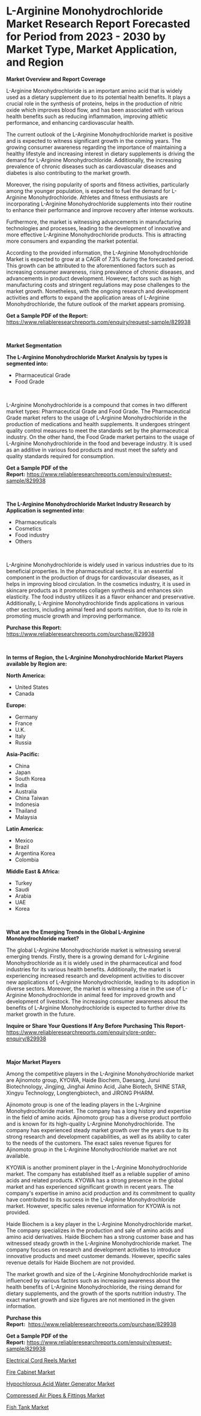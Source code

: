 <p><h1>L-Arginine Monohydrochloride Market Research Report Forecasted for Period from 2023 -  2030 by Market Type, Market Application, and Region</h1></p><p><strong>Market Overview and Report Coverage</strong></p>
<p><p>L-Arginine Monohydrochloride is an important amino acid that is widely used as a dietary supplement due to its potential health benefits. It plays a crucial role in the synthesis of proteins, helps in the production of nitric oxide which improves blood flow, and has been associated with various health benefits such as reducing inflammation, improving athletic performance, and enhancing cardiovascular health.</p><p>The current outlook of the L-Arginine Monohydrochloride market is positive and is expected to witness significant growth in the coming years. The growing consumer awareness regarding the importance of maintaining a healthy lifestyle and increasing interest in dietary supplements is driving the demand for L-Arginine Monohydrochloride. Additionally, the increasing prevalence of chronic diseases such as cardiovascular diseases and diabetes is also contributing to the market growth.</p><p>Moreover, the rising popularity of sports and fitness activities, particularly among the younger population, is expected to fuel the demand for L-Arginine Monohydrochloride. Athletes and fitness enthusiasts are incorporating L-Arginine Monohydrochloride supplements into their routine to enhance their performance and improve recovery after intense workouts.</p><p>Furthermore, the market is witnessing advancements in manufacturing technologies and processes, leading to the development of innovative and more effective L-Arginine Monohydrochloride products. This is attracting more consumers and expanding the market potential.</p><p>According to the provided information, the L-Arginine Monohydrochloride Market is expected to grow at a CAGR of 7.3% during the forecasted period. This growth can be attributed to the aforementioned factors such as increasing consumer awareness, rising prevalence of chronic diseases, and advancements in product development. However, factors such as high manufacturing costs and stringent regulations may pose challenges to the market growth. Nonetheless, with the ongoing research and development activities and efforts to expand the application areas of L-Arginine Monohydrochloride, the future outlook of the market appears promising.</p></p>
<p><strong>Get a Sample PDF of the Report:</strong> <a href="https://www.reliableresearchreports.com/enquiry/request-sample/829938">https://www.reliableresearchreports.com/enquiry/request-sample/829938</a></p>
<p>&nbsp;</p>
<p><strong>Market Segmentation</strong></p>
<p><strong>The L-Arginine Monohydrochloride Market Analysis by types is segmented into:</strong></p>
<p><ul><li>Pharmaceutical Grade</li><li>Food Grade</li></ul></p>
<p>&nbsp;</p>
<p><p>L-Arginine Monohydrochloride is a compound that comes in two different market types: Pharmaceutical Grade and Food Grade. The Pharmaceutical Grade market refers to the usage of L-Arginine Monohydrochloride in the production of medications and health supplements. It undergoes stringent quality control measures to meet the standards set by the pharmaceutical industry. On the other hand, the Food Grade market pertains to the usage of L-Arginine Monohydrochloride in the food and beverage industry. It is used as an additive in various food products and must meet the safety and quality standards required for consumption.</p></p>
<p><strong>Get a Sample PDF of the Report:</strong>&nbsp;<a href="https://www.reliableresearchreports.com/enquiry/request-sample/829938">https://www.reliableresearchreports.com/enquiry/request-sample/829938</a></p>
<p>&nbsp;</p>
<p><strong>The L-Arginine Monohydrochloride Market Industry Research by Application is segmented into:</strong></p>
<p><ul><li>Pharmaceuticals</li><li>Cosmetics</li><li>Food industry</li><li>Others</li></ul></p>
<p>&nbsp;</p>
<p><p>L-Arginine Monohydrochloride is widely used in various industries due to its beneficial properties. In the pharmaceutical sector, it is an essential component in the production of drugs for cardiovascular diseases, as it helps in improving blood circulation. In the cosmetics industry, it is used in skincare products as it promotes collagen synthesis and enhances skin elasticity. The food industry utilizes it as a flavor enhancer and preservative. Additionally, L-Arginine Monohydrochloride finds applications in various other sectors, including animal feed and sports nutrition, due to its role in promoting muscle growth and improving performance.</p></p>
<p><strong>Purchase this Report:</strong>&nbsp; <a href="https://www.reliableresearchreports.com/purchase/829938">https://www.reliableresearchreports.com/purchase/829938</a></p>
<p>&nbsp;</p>
<p><strong>In terms of Region, the L-Arginine Monohydrochloride Market Players available by Region are:</strong></p>
<p>
    <p> <strong> North America: </strong>
        <ul>
            <li>United States</li>
            <li>Canada</li>
        </ul>
        </p> 
    <p> <strong> Europe: </strong>
        <ul>
            <li>Germany</li>
            <li>France</li>
            <li>U.K.</li>
            <li>Italy</li>
            <li>Russia</li>
        </ul>
        </p> 
    <p> <strong> Asia-Pacific: </strong>
        <ul>
            <li>China</li>
            <li>Japan</li>
            <li>South Korea</li>
            <li>India</li>
            <li>Australia</li>
            <li>China Taiwan</li>
            <li>Indonesia</li>
            <li>Thailand</li>
            <li>Malaysia</li>
        </ul>
        </p> 
    <p> <strong> Latin America: </strong>
        <ul>
            <li>Mexico</li>
            <li>Brazil</li>
            <li>Argentina Korea</li>
            <li>Colombia</li>
        </ul>
        </p> 
    <p> <strong> Middle East & Africa: </strong>
        <ul>
            <li>Turkey</li>
            <li>Saudi</li>
            <li>Arabia</li>
            <li>UAE</li>
            <li>Korea</li>
        </ul>
    </p>
    </p>
<p>&nbsp;</p>
<p><strong>What are the Emerging Trends in the Global L-Arginine Monohydrochloride market?</strong></p>
<p><p>The global L-Arginine Monohydrochloride market is witnessing several emerging trends. Firstly, there is a growing demand for L-Arginine Monohydrochloride as it is widely used in the pharmaceutical and food industries for its various health benefits. Additionally, the market is experiencing increased research and development activities to discover new applications of L-Arginine Monohydrochloride, leading to its adoption in diverse sectors. Moreover, the market is witnessing a rise in the use of L-Arginine Monohydrochloride in animal feed for improved growth and development of livestock. The increasing consumer awareness about the benefits of L-Arginine Monohydrochloride is expected to further drive its market growth in the future.</p></p>
<p><strong>Inquire or Share Your Questions If Any Before Purchasing This Report</strong>- <a href="https://www.reliableresearchreports.com/enquiry/pre-order-enquiry/829938">https://www.reliableresearchreports.com/enquiry/pre-order-enquiry/829938</a></p>
<p>&nbsp;</p>
<p><strong>Major Market Players</strong></p>
<p><p>Among the competitive players in the L-Arginine Monohydrochloride market are Ajinomoto group, KYOWA, Haide Biochem, Daesang, Jurui Biotechnology, Jingjing, Jinghai Amino Acid, Jiahe Biotech, SHINE STAR, Xingyu Technology, Longtengbiotech, and JIRONG PHARM. </p><p>Ajinomoto group is one of the leading players in the L-Arginine Monohydrochloride market. The company has a long history and expertise in the field of amino acids. Ajinomoto group has a diverse product portfolio and is known for its high-quality L-Arginine Monohydrochloride. The company has experienced steady market growth over the years due to its strong research and development capabilities, as well as its ability to cater to the needs of the customers. The exact sales revenue figures for Ajinomoto group in the L-Arginine Monohydrochloride market are not available.</p><p>KYOWA is another prominent player in the L-Arginine Monohydrochloride market. The company has established itself as a reliable supplier of amino acids and related products. KYOWA has a strong presence in the global market and has experienced significant growth in recent years. The company's expertise in amino acid production and its commitment to quality have contributed to its success in the L-Arginine Monohydrochloride market. However, specific sales revenue information for KYOWA is not provided.</p><p>Haide Biochem is a key player in the L-Arginine Monohydrochloride market. The company specializes in the production and sale of amino acids and amino acid derivatives. Haide Biochem has a strong customer base and has witnessed steady growth in the L-Arginine Monohydrochloride market. The company focuses on research and development activities to introduce innovative products and meet customer demands. However, specific sales revenue details for Haide Biochem are not provided.</p><p>The market growth and size of the L-Arginine Monohydrochloride market is influenced by various factors such as increasing awareness about the health benefits of L-Arginine Monohydrochloride, the rising demand for dietary supplements, and the growth of the sports nutrition industry. The exact market growth and size figures are not mentioned in the given information.</p></p>
<p><strong>Purchase this Report:</strong>&nbsp;&nbsp;<a href="https://www.reliableresearchreports.com/purchase/829938">https://www.reliableresearchreports.com/purchase/829938</a></p>
<p></p>
<p><strong>Get a Sample PDF of the Report:</strong>&nbsp;<a href="https://www.reliableresearchreports.com/enquiry/request-sample/829938">https://www.reliableresearchreports.com/enquiry/request-sample/829938</a></p>
<p><p><a href="https://www.linkedin.com/pulse/electrical-cord-reels-market-challenges-opportunities-growth/">Electrical Cord Reels Market</a></p><p><a href="https://medium.com/@jenniebrown07/fire-cabinet-market-exploring-market-share-market-trends-and-future-growth-61e457a076e0">Fire Cabinet Market</a></p><p><a href="https://www.linkedin.com/pulse/hypochlorous-acid-water-generator-market-insights-players/">Hypochlorous Acid Water Generator Market</a></p><p><a href="https://www.linkedin.com/pulse/compressed-air-pipes-amp-fittings-market-size-growth-forecast/">Compressed Air Pipes & Fittings Market</a></p><p><a href="https://medium.com/@albertakoss2023/fish-tank-nbsp-market-focuses-on-market-share-size-and-projected-forecast-till-2030-ba6d1f5d629f">Fish Tank Market</a></p></p>